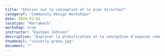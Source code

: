 ```yaml
---
title: "Atelier sur la conception et le plan directeur"
categoryf: "Community Design Workshops"
date: 2024-01-01
location: "Marrakech"
workshop: true
instructor: "Eastman Johnson"
description: "Explorer la planification et la conception d'espaces communautaires."
thumbnail: "sincerly-green.jpg"
document: ""
---
```

